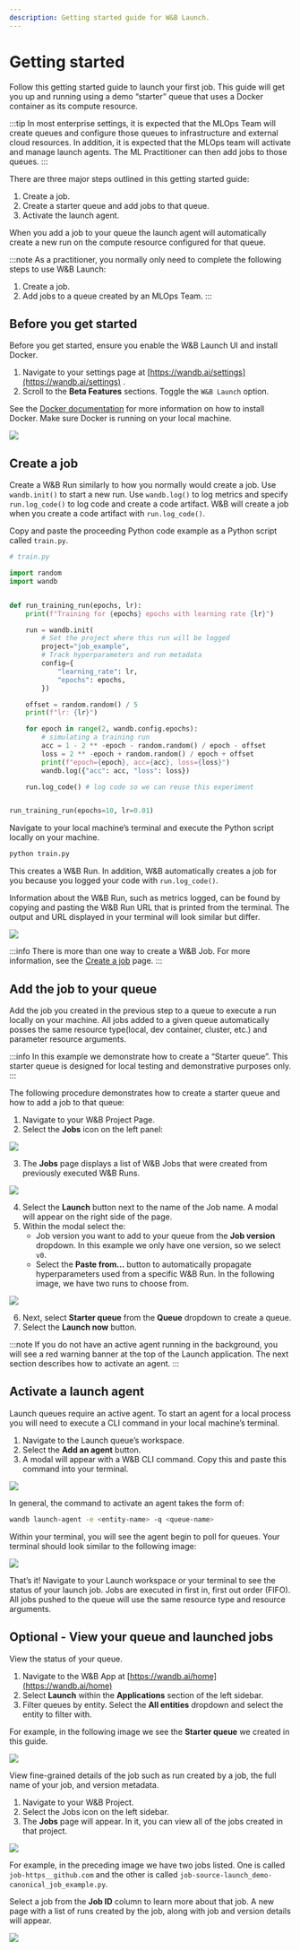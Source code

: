 ```yaml
---
description: Getting started guide for W&B Launch.
---
```

# Getting started

Follow this getting started guide to launch your first job. This guide will get you up and running using a demo “starter” queue that uses a Docker container as its compute resource.

:::tip
In most enterprise settings, it is expected that the MLOps Team will create queues and configure those queues to infrastructure and external cloud resources. In addition, it is expected that the MLOps team will activate and manage launch agents.  The ML Practitioner can then add jobs to those queues.
:::

There are three major steps outlined in this getting started guide:

1. Create a job.
2. Create a starter queue and add jobs to that queue.
3. Activate the launch agent. 

When you add a job to your queue the launch agent will automatically create a new run on the compute resource configured for that queue. 

:::note
As a practitioner, you normally only need to complete the following steps to use W&B Launch:

1. Create a job.
2. Add jobs to a queue created by an MLOps Team.
:::



## Before you get started
Before you get started, ensure you enable the W&B Launch UI and install Docker. 

1. Navigate to your settings page at [https://wandb.ai/settings](https://wandb.ai/settings) .
2. Scroll to the **Beta Features** sections. Toggle the `W&B Launch` option.

See the [Docker documentation](https://docs.docker.com/get-docker/) for more information on how to install Docker. Make sure Docker is running on your local machine.


![](/images/launch/toggle_beta_flag.png)

## Create a job
Create a W&B Run similarly to how you normally would create a job. Use `wandb.init()` to start a new run. Use `wandb.log()` to log metrics and specify `run.log_code()` to log code and create a code artifact. W&B will create a job when you create a code artifact with `run.log_code()`. 

Copy and paste the proceeding Python code example as a Python script called `train.py`.

```python
# train.py

import random
import wandb


def run_training_run(epochs, lr):
    print(f"Training for {epochs} epochs with learning rate {lr}")

    run = wandb.init(
        # Set the project where this run will be logged
        project="job_example",
        # Track hyperparameters and run metadata
        config={
            "learning_rate": lr,
            "epochs": epochs,
        })

    offset = random.random() / 5
    print(f"lr: {lr}")

    for epoch in range(2, wandb.config.epochs):
        # simulating a training run
        acc = 1 - 2 ** -epoch - random.random() / epoch - offset
        loss = 2 ** -epoch + random.random() / epoch + offset
        print(f"epoch={epoch}, acc={acc}, loss={loss}")
        wandb.log({"acc": acc, "loss": loss})

    run.log_code() # log code so we can reuse this experiment


run_training_run(epochs=10, lr=0.01)
```
Navigate to your local machine’s terminal and execute the Python script locally on your machine.
```python
python train.py
```

This creates a W&B Run. In addition, W&B automatically creates a job for you because you logged your code with `run.log_code()`. 

Information about the W&B Run, such as metrics logged, can be found by copying and pasting the W&B Run URL that is printed from the terminal. The output and URL displayed in your terminal will look similar but differ.

![](/images/launch/sample_run_terminal_view.png)

:::info
There is more than one way to create a W&B Job. For more information, see the [Create a job](./create-job.md) page.
:::

## Add the job to your queue
Add the job you created in the previous step to a queue to execute a run locally on your machine. All jobs added to a given queue automatically posses the same resource type(local, dev container, cluster, etc.) and parameter resource arguments.

:::info
In this example we demonstrate how to create a “Starter queue”. This starter queue is designed for local testing and demonstrative purposes only. 
:::

The following procedure demonstrates how to create a starter queue and how to add a job to that queue:

1. Navigate to your W&B Project Page. 
2. Select the **Jobs** icon on the left panel:

![](/images/launch/project_jobs_tab_gs.png)

3. The **Jobs** page displays a list of W&B Jobs that were created from previously executed W&B Runs. 

![](/images/launch/view_jobs.png)

4. Select the **Launch** button next to the name of the Job name. A modal will appear on the right side of the page.
5. Within the modal select the:
    * Job version you want to add to your queue from the **Job version** dropdown. In this example we only have one version, so we select `v0`.
    * Select the **Paste from…** button to automatically propagate hyperparameters used from a specific W&B Run. In the following image, we have two runs to choose from.

![](/images/launch/create_starter_queue_gs.png)

6. Next, select **Starter queue** from the **Queue** dropdown to create a queue.
7. Select the **Launch now** button. 

:::note
If you do not have an active agent running in the background, you will see a red warning banner at the top of the Launch application. The next section describes how to activate an agent.
:::

## Activate a launch agent
Launch queues require an active agent. To start an agent for a local process you will need to execute a CLI command in your local machine’s terminal. 

1. Navigate to the Launch queue’s workspace.
2. Select the **Add an agent** button.
3. A modal will appear with a W&B CLI command. Copy this and paste this command into your terminal.

![](/images/launch/activate_starter_queue_agent.png)

In general, the command to activate an agent takes the form of:

```bash
wandb launch-agent -e <entity-name> -q <queue-name>
```

Within your terminal, you will see the agent begin to poll for queues. Your terminal should look similar to the following image:

![](/images/launch/terminal_gs.png)

That’s it! Navigate to your Launch workspace or your terminal to see the status of your launch job. Jobs are executed in first in, first out order (FIFO). All jobs pushed to the queue will use the same resource type and resource arguments. 

## Optional - View your queue and launched jobs

View the status of your queue.

1. Navigate to the W&B App at [https://wandb.ai/home](https://wandb.ai/home) 
2. Select **Launch** within the **Applications** section of the left sidebar.
3. Filter queues by entity. Select the **All entities** dropdown and select the entity to filter with.

For example, in the following image we see the **Starter queue** we created in this guide. 

![](/images/launch/launch_queues_all.png)

View fine-grained details of the job such as run created by a job, the full name of your job, and version metadata.

1. Navigate to your W&B Project.
2. Select the Jobs icon on the left sidebar.
3. The **Jobs** page will appear. In it, you can view all of the jobs created in that project.

![](/images/launch/view_jobs.png)

For example, in the preceding image we have two jobs listed. One is called `job-https__github.com` and the other is called `job-source-launch_demo-canonical_job_example.py`.

Select a job from the **Job ID** column to learn more about that job. A new page with a list of runs created by the job, along with job and version details will appear. 

![](/images/launch/runs_in_job.png)
